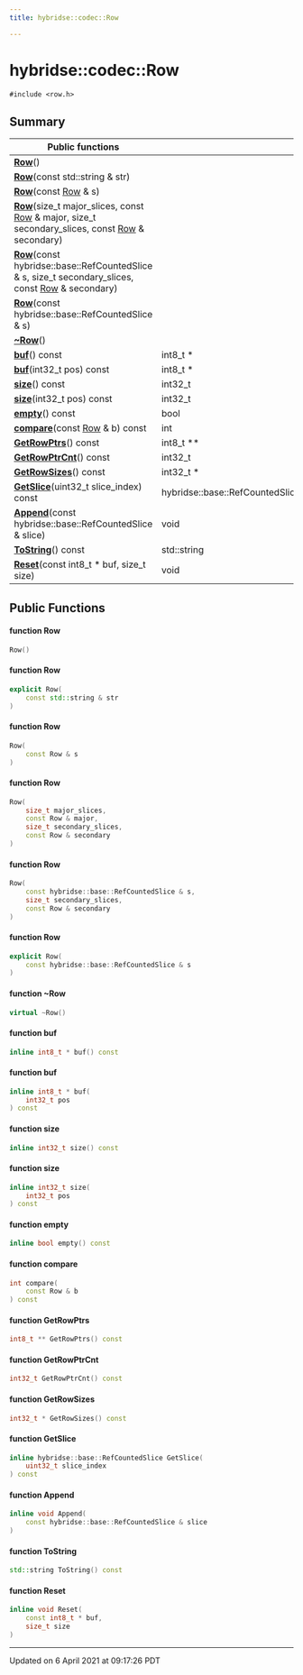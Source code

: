 ```yaml
---
title: hybridse::codec::Row

---
```

# hybridse::codec::Row



`#include <row.h>`

## Summary


|  Public functions|            |
| -------------- | -------------- |
|**[Row](/hybridse/usage/api/c++/Classes/classhybridse_1_1codec_1_1_row.md#function-row)**()|  |
|**[Row](/hybridse/usage/api/c++/Classes/classhybridse_1_1codec_1_1_row.md#function-row)**(const std::string & str)|  |
|**[Row](/hybridse/usage/api/c++/Classes/classhybridse_1_1codec_1_1_row.md#function-row)**(const [Row](/hybridse/usage/api/c++/Classes/classhybridse_1_1codec_1_1_row.md) & s)|  |
|**[Row](/hybridse/usage/api/c++/Classes/classhybridse_1_1codec_1_1_row.md#function-row)**(size_t major_slices, const [Row](/hybridse/usage/api/c++/Classes/classhybridse_1_1codec_1_1_row.md) & major, size_t secondary_slices, const [Row](/hybridse/usage/api/c++/Classes/classhybridse_1_1codec_1_1_row.md) & secondary)|  |
|**[Row](/hybridse/usage/api/c++/Classes/classhybridse_1_1codec_1_1_row.md#function-row)**(const hybridse::base::RefCountedSlice & s, size_t secondary_slices, const [Row](/hybridse/usage/api/c++/Classes/classhybridse_1_1codec_1_1_row.md) & secondary)|  |
|**[Row](/hybridse/usage/api/c++/Classes/classhybridse_1_1codec_1_1_row.md#function-row)**(const hybridse::base::RefCountedSlice & s)|  |
|**[~Row](/hybridse/usage/api/c++/Classes/classhybridse_1_1codec_1_1_row.md#function-~row)**()|  |
|**[buf](/hybridse/usage/api/c++/Classes/classhybridse_1_1codec_1_1_row.md#function-buf)**() const| int8_t *  |
|**[buf](/hybridse/usage/api/c++/Classes/classhybridse_1_1codec_1_1_row.md#function-buf)**(int32_t pos) const| int8_t *  |
|**[size](/hybridse/usage/api/c++/Classes/classhybridse_1_1codec_1_1_row.md#function-size)**() const| int32_t  |
|**[size](/hybridse/usage/api/c++/Classes/classhybridse_1_1codec_1_1_row.md#function-size)**(int32_t pos) const| int32_t  |
|**[empty](/hybridse/usage/api/c++/Classes/classhybridse_1_1codec_1_1_row.md#function-empty)**() const| bool  |
|**[compare](/hybridse/usage/api/c++/Classes/classhybridse_1_1codec_1_1_row.md#function-compare)**(const [Row](/hybridse/usage/api/c++/Classes/classhybridse_1_1codec_1_1_row.md) & b) const| int  |
|**[GetRowPtrs](/hybridse/usage/api/c++/Classes/classhybridse_1_1codec_1_1_row.md#function-getrowptrs)**() const| int8_t **  |
|**[GetRowPtrCnt](/hybridse/usage/api/c++/Classes/classhybridse_1_1codec_1_1_row.md#function-getrowptrcnt)**() const| int32_t  |
|**[GetRowSizes](/hybridse/usage/api/c++/Classes/classhybridse_1_1codec_1_1_row.md#function-getrowsizes)**() const| int32_t *  |
|**[GetSlice](/hybridse/usage/api/c++/Classes/classhybridse_1_1codec_1_1_row.md#function-getslice)**(uint32_t slice_index) const| hybridse::base::RefCountedSlice  |
|**[Append](/hybridse/usage/api/c++/Classes/classhybridse_1_1codec_1_1_row.md#function-append)**(const hybridse::base::RefCountedSlice & slice)| void  |
|**[ToString](/hybridse/usage/api/c++/Classes/classhybridse_1_1codec_1_1_row.md#function-tostring)**() const| std::string  |
|**[Reset](/hybridse/usage/api/c++/Classes/classhybridse_1_1codec_1_1_row.md#function-reset)**(const int8_t * buf, size_t size)| void  |

## Public Functions

#### function Row

```cpp
Row()
```


#### function Row

```cpp
explicit Row(
    const std::string & str
)
```


#### function Row

```cpp
Row(
    const Row & s
)
```


#### function Row

```cpp
Row(
    size_t major_slices,
    const Row & major,
    size_t secondary_slices,
    const Row & secondary
)
```


#### function Row

```cpp
Row(
    const hybridse::base::RefCountedSlice & s,
    size_t secondary_slices,
    const Row & secondary
)
```


#### function Row

```cpp
explicit Row(
    const hybridse::base::RefCountedSlice & s
)
```


#### function ~Row

```cpp
virtual ~Row()
```


#### function buf

```cpp
inline int8_t * buf() const
```


#### function buf

```cpp
inline int8_t * buf(
    int32_t pos
) const
```


#### function size

```cpp
inline int32_t size() const
```


#### function size

```cpp
inline int32_t size(
    int32_t pos
) const
```


#### function empty

```cpp
inline bool empty() const
```


#### function compare

```cpp
int compare(
    const Row & b
) const
```


#### function GetRowPtrs

```cpp
int8_t ** GetRowPtrs() const
```


#### function GetRowPtrCnt

```cpp
int32_t GetRowPtrCnt() const
```


#### function GetRowSizes

```cpp
int32_t * GetRowSizes() const
```


#### function GetSlice

```cpp
inline hybridse::base::RefCountedSlice GetSlice(
    uint32_t slice_index
) const
```


#### function Append

```cpp
inline void Append(
    const hybridse::base::RefCountedSlice & slice
)
```


#### function ToString

```cpp
std::string ToString() const
```


#### function Reset

```cpp
inline void Reset(
    const int8_t * buf,
    size_t size
)
```


-------------------------------

Updated on  6 April 2021 at 09:17:26 PDT